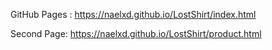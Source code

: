 GitHub Pages : https://naelxd.github.io/LostShirt/index.html


Second Page: https://naelxd.github.io/LostShirt/product.html 
